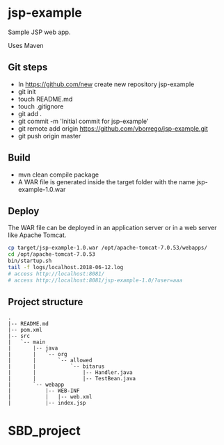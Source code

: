 # jsp-example
Sample JSP web app.

Uses Maven

## Git steps 
 * In https://github.com/new create new repository jsp-example
 * git init 
 * touch README.md
 * touch .gitignore
 * git add .
 * git commit -m 'Initial commit for jsp-example'
 * git remote add origin https://github.com/vborrego/jsp-example.git
 * git push origin master

## Build 
 * mvn clean compile package
 * A WAR file is generated inside the target folder with the name jsp-example-1.0.war 

## Deploy 
The WAR file can be deployed in an application server or in a web server like Apache Tomcat. 
```sh
cp target/jsp-example-1.0.war /opt/apache-tomcat-7.0.53/webapps/
cd /opt/apache-tomcat-7.0.53
bin/startup.sh
tail -f logs/localhost.2018-06-12.log
# access http://localhost:8081/
# access http://localhost:8081/jsp-example-1.0/?user=aaa
```

## Project structure
```
.
|-- README.md
|-- pom.xml
|-- src
|   `-- main
|       |-- java
|       |   `-- org
|       |       `-- allowed
|       |           `-- bitarus
|       |               |-- Handler.java
|       |               |-- TestBean.java
|       `-- webapp
|           |-- WEB-INF
|           |   |-- web.xml
|           |-- index.jsp
```
# SBD_project
